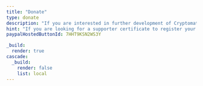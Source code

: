 ```yaml
---
title: "Donate"
type: donate
description: "If you are interested in further development of Cryptomator, feel free to donate any amount. Thank you for your support!"
hint: "If you are looking for a supporter certificate to register your software and unlock dark mode, please visit the <a class=\"text-blue-500 no-underline hover:underline\" href=\"/supporter-cert\">supporter certificate page</a>."
paypalHostedButtonId: 7HHT9KSN2WS3Y

_build:
  render: true
cascade:
  _build:
    render: false
    list: local
---
```

